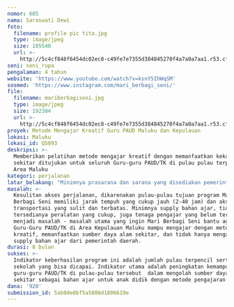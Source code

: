 ```yaml
---
nomor: 685
nama: Saraswati Dewi
foto:
  filename: profile pic tita.jpg
  type: image/jpeg
  size: 105540
  url: >-
    http://5c4cf848f6454dc02ec8-c49fe7e7355d384845270f4a7a0a7aa1.r53.cf2.rackcdn.com/d25177a8-0af6-49dd-946d-410acac9e05a/profile%20pic%20tita.jpg
seni: seni_rupa
pengalaman: 4 tahun
website: 'https://www.youtube.com/watch?v=ksnY5IhWqSM'
sosmed: 'https://www.instagram.com/mari_berbagi_seni/'
file:
  filename: mariberbagiseni.jpg
  type: image/jpeg
  size: 192384
  url: >-
    http://5c4cf848f6454dc02ec8-c49fe7e7355d384845270f4a7a0a7aa1.r53.cf2.rackcdn.com/a6a2977d-37b6-433d-8c85-54c09eeb0f70/mariberbagiseni.jpg
proyek: Metode Mengajar Kreatif Guru PAUD Maluku dan Kepulauan
lokasi: Maluku
lokasi_id: Q5093
deskripsi: >-
  Memberikan pelatihan metode mengajar kreatif dengan memanfaatkan kekayaan alam
  sekitar ditujukan untuk seluruh Guru-guru PAUD/TK di pulau pulau terpencil di
  Area Maluku
kategori: perjalanan
latar_belakang: "Minimnya prasarana dan sarana yang disediakan pemerintah pusat untuk sekolah terutama tingkat pendidikan usia dini di area pedalaman Maluku mengakibatkan guru-guru PAUD/TK kekurangan bahan ajar, baik secara materi maupun metode pengajaran. Guru-Guru PAUD/TK disana sebenarnya adalah ibu-ibu rumah tangga yang mendedikasikan diri menjadi pengajar di daerah mereka karena jumlah tenaga pendidik yang disiapkan pemerintah untuk level pendidikan usia dini sangatlah kurang.\r\nSejak tahun 2014 Mari Berbagi Seni sudah mengajar guru-guru PAUD/TK di Pulau Saparua, pulau Banda Neira, pulau Syahrir, Pulau Hatta, dan pulau-pulau di Kepulauan Kei Kecil dan sampai saat ini Mari Berbagi Seni masih berjuang untuk memberikan pelatihan untuk pulau-pulau lainnya yang belum terjangkau di propinsi Maluku. \r\n\r\n"
masalah: >-
  Kesulitan akses perjalanan, dikarenakan pulau-pulau tujuan program Mari
  Berbagi Seni memiliki jarak tempuh yang cukup jauh (2-40 jam) dan akses
  transportasi yang sulit dan terbatas. Minimnya supply bahan ajar, tidak
  tersedianya peralatan yang cukup, juga tenaga pengajar yang belum terlatih
  menjadi masalah - masalah utama yang ingin Mari Berbagi Seni bantu agar
  Guru-Guru PAUD/TK di Area Kepulauan Maluku mampu mengajar dengan metode
  kreatif, memanfaatkan sumber daya alam sekitar, dan tidak hanya mengandalkan
  supply bahan ajar dari pemerintah daerah.
durasi: 8 bulan
sukses: >-
  Indikator keberhasilan program ini adalah jumlah pulau terpencil serta jumlah
  sekolah yang bisa dicapai. Indikator utama adalah peningkatan kemampuan
  guru-guru PAUD/TK di pulau-pulau tersebut  dalam mengolah sumber daya alam
  sekitar sebagai bahan ajar untuk anak didik dengan metode pengajaran kreatif.
dana: '920'
submission_id: 5ab0de0bf5a5806d1806619e
---
```

